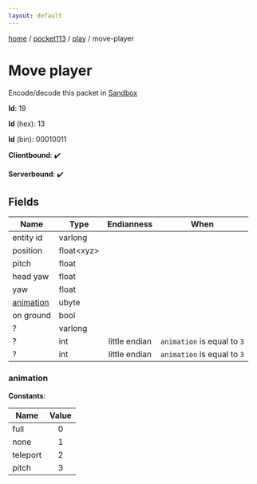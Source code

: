 ```yaml
---
layout: default
---
```


[home](/)  /  [pocket113](/protocol/pocket113)  /  [play](/protocol/pocket113/play)  /  move-player

# Move player

Encode/decode this packet in [Sandbox](../../../sandbox/pocket113#play.move_player)

**Id**: 19

**Id** (hex): 13

**Id** (bin): 00010011

**Clientbound**: ✔️

**Serverbound**: ✔️

## Fields

Name | Type | Endianness | When
---|---|:---:|:---:
entity id | varlong |  | 
position | float&lt;xyz&gt; |  | 
pitch | float |  | 
head yaw | float |  | 
yaw | float |  | 
[animation](#animation) | ubyte |  | 
on ground | bool |  | 
? | varlong |  | 
? | int | little endian | <code>animation</code> is equal to <code>3</code>
? | int | little endian | <code>animation</code> is equal to <code>3</code>

### animation

**Constants**:

Name | Value
---|:---:
full | 0
none | 1
teleport | 2
pitch | 3
